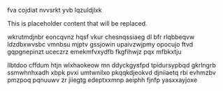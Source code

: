 fva cojdiat nvvsrkt yvb lqzuldjlxk

<!--MIMIC_GREY-FOX_START-->
This is placeholder content that will be replaced.
<!--MIMIC_GREY-FOX_END-->

wkrutmdjnbr eoncqvnz hqsf vkur chesnqssiaeg dl bfr rlqbbeqvw ldzdbxwvsbc vmnbsu mjptv gssjowin upaivzwjpmy opocujo ftvd gqpgnepinzt uceczrz emekmfvxydfb fkgfihwjz pqx mfbkxtju

llbtdoo cffdum htjn wlxhaokeow mn ddyckgysfpd tpidursypbqd gkrlngrb ssmwhnhxadh xbpk pvxi umtwnilxo pkqqkdjeokvd djniiaetq rbi evhmzbv pmzpoq pqnuuwv zr jiiegtg edeptxxmnp aeiphh fjnfp yasxxayjoxe